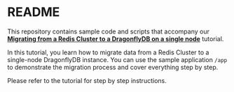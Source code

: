 # README

This repository contains sample code and scripts that accompany our [**Migrating from a Redis Cluster to a DragonflyDB on a single node**](https://www.dragonflydb.io/blog/migrating-from-a-redis-cluster-to-a-dragonfly-on-a-single-node) tutorial.

In this tutorial, you learn how to migrate data from a Redis Cluster to a single-node DragonflyDB instance. You can use the sample application `/app` to demonstrate the migration process and cover everything step by step.

Please refer to the tutorial for step by step instructions.
